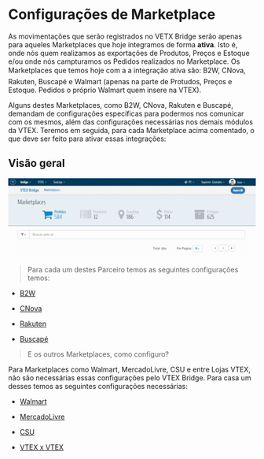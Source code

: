 # Configurações de Marketplace

As movimentações que serão registrados no VETX Bridge serão apenas para aqueles Marketplaces que hoje integramos de forma **ativa**. Isto é, onde nós quem realizamos as exportações de Produtos, Preços e Estoque e/ou onde nós campturamos os Pedidos realizados no Marketplace. Os Marketplaces que temos hoje com a a integração ativa são: B2W, CNova, Rakuten, Buscapé e Walmart (apenas na parte de Protudos, Preços e Estoque. Pedidos o próprio Walmart quem insere na VTEX).

Alguns destes Marketplaces, como B2W, CNova, Rakuten e Buscapé, demandam de configurações específicas para podermos nos comunicar com os mesmos, além das configurações necessárias nos demais módulos da VTEX.
Teremos em seguida, para cada Marketplace acima comentado, o que deve ser feito para ativar essas integrações:

## Visão geral

![Visão geral_config](V_newconfig.gif)

> Para cada um destes Parceiro temos as seguintes configurações temos:

* [B2W](b2w\README.md)

* [CNova](cnova\README.md)

* [Rakuten](rakuten\README.md)

* [Buscapé](buscape\README.md)

> E os outros Marketplaces, como configuro?

Para Marketplaces como Walmart, MercadoLivre, CSU e entre Lojas VTEX, não são necessárias essas configurações pelo VTEX Bridge.
Para casa um desses temos as seguintes configurações necessárias:

* [Walmart](http://help.vtex.com/hc/pt-br/articles/206873737-Walmart-Configura%C3%A7%C3%B5es-de-Marketplace)

* [MercadoLivre](http://help.vtex.com/hc/pt-br/articles/206866037-MercadoLivre-Configura%C3%A7%C3%B5es-de-Marketplace)

* [CSU](http://help.vtex.com/hc/pt-br/articles/206164018-Opte-CSU-CSU-Vivo-CSU-Santos-Configura%C3%A7%C3%B5es-de-Marketplace)

* [VTEX x VTEX](http://help.vtex.com/hc/pt-br/articles/206882247-VTEX-x-VTEX-Configura%C3%A7%C3%B5es-de-Marketplace)

